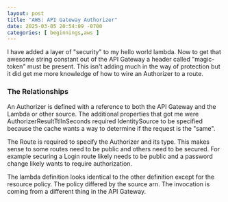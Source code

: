 ```yaml
---
layout: post
title: "AWS: API Gateway Authorizer"
date: 2025-03-05 20:54:09 -0700
categories: [ beginnings,aws ]
---
```


I have added a layer of "security" to my hello world lambda. Now to get that
awesome string constant out of the API Gateway a header called "magic-token"
must be present. This isn't adding much in the way of protection but it did get me
more knowledge of how to wire an Authorizer to a route.

### The Relationships

An Authorizer is defined with a reference to both the API Gateway and the Lambda or other source.
The additional properties that got me were AuthorizerResultTtlInSeconds required IdentitySource to be
specified because the cache wants a way to determine if the request is the "same".

The Route is required to specify the Authorizer and its type. This makes sense to some routes need to be public and
others need to be secured. For example securing a Login route likely needs to be public and a password change likely
wants to require authorization.

The lambda definition looks identical to the other definition except for the resource policy. The policy
differed by the source arn. The invocation is coming from a different thing in the API Gateway.
